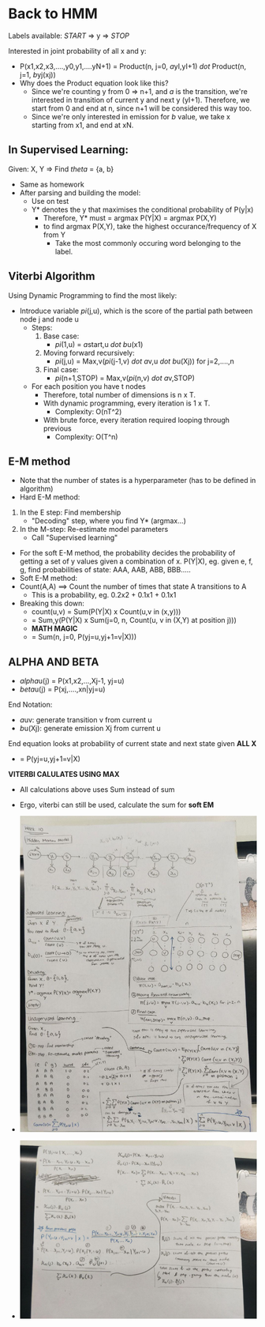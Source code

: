 # Back to HMM

Labels available:
*START* => y => *STOP*

Interested in joint probability of all x and y:
- P(x1,x2,x3,....,y0,y1,....yN+1) = Product(n, j=0, *a*yI,yI+1) *dot* Product(n, j=1, *b*yj(xj))
- Why does the Product equation look like this? 
    - Since we're counting y from 0 => n+1, and *a* is the transition, we're interested in 
    transition of current y and next y (yI+1). Therefore, we start from 0 and end at n, since
    n+1 will be considered this way too.
    - Since we're only interested in emission for *b* value, we take x starting from x1,
    and end at xN.
    

In Supervised Learning:
---
Given: X, Y => Find *theta* = {a, b}
- Same as homework
- After parsing and building the model:
    - Use on test
    - Y* denotes the y that maximises the conditional probability of P(y|x)
        - Therefore, Y* must = argmax P(Y|X) = argmax P(X,Y)
        - to find argmax P(X,Y), take the highest occurance/frequency of X from Y 
            - Take the most commonly occuring word belonging to the label.
    
Viterbi Algorithm
---
Using Dynamic Programming to find the most likely:
- Introduce variable *pi*(j,u), which is the score of the partial path between 
node j and node u
    - Steps:
        1. Base case:
            - *pi*(1,u) = *a*start,u *dot* *b*u(x1)
        2. Moving forward recursively:
            - *pi*(j,u) = Max,v(*pi*(j-1,v) *dot* *a*v,u *dot* *b*u(Xj)) for j=2,....,n
        3. Final case:
            - *pi*(n+1,STOP) = Max,v(*pi*(n,v) *dot* *a*v,STOP)
    - For each position you have t nodes
        - Therefore, total number of dimensions is n x T.
        - With dynamic programming, every iteration is 1 x T.
            - Complexity: O(nT^2)
        - With brute force, every iteration required looping through previous
            - Complexity: O(T^n)
            
E-M method
---
- Note that the number of states is a hyperparameter (has to be defined in algorithm)
- Hard E-M method:
1. In the E step: Find membership
    - "Decoding" step, where you find Y* (argmax...)
2. In the M-step: Re-estimate model parameters
    - Call "Supervised learning"

- For the soft E-M method, the probability decides the probability of getting
a set of y values given a combination of x. P(Y|X), eg. given e, f, g, find
probabilities of state: AAA, AAB, ABB, BBB.....
- Soft E-M method:
- Count(A,A) ==> Count the number of times that state A transitions to A
    - This is a probability, eg. 0.2x2 + 0.1x1 + 0.1x1
- Breaking this down:
    - count(u,v) = Sum(P(Y|X) x Count(u,v in (x,y)))
    - = Sum,y(P(Y|X) x Sum(j=0, n, Count(u, v in (X,Y) at position j)))
    - **MATH MAGIC**
    - = Sum(n, j=0, P(yj=u,yj+1=v|X)))
    

ALPHA AND BETA
---
- *alpha*u(j) = P(x1,x2,...,Xj-1, yj=u)
- *beta*u(j) = P(xj,....,xn|yj=u)

    
End Notation:
- *a*uv: generate transition v from current u
- *b*u(Xj): generate emission Xj from current u

End equation looks at probability of current state and next state given **ALL X**
- = P(yj=u,yj+1=v|X)

**VITERBI CALULATES USING MAX**
- All calculations above uses Sum instead of sum
- Ergo, viterbi can still be used, calculate the sum for **soft EM**


- ![class notes](./images/week10_class1.jpg)
- ![class notes](./images/week10_class2-rotate.jpg)



